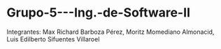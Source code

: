 # Grupo-5---Ing.-de-Software-II
Integrantes: Max Richard Barboza Pérez, Moritz Momediano Almonacid, Luis Edilberto Sifuentes Villaroel
